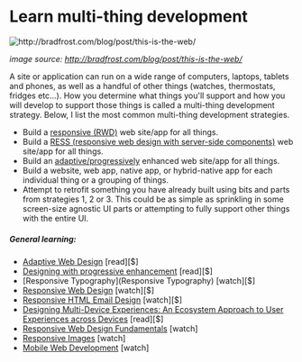 # Learn multi-thing development

![](../images/things.jpg "http://bradfrost.com/blog/post/this-is-the-web/")

<cite>image source: <a href="http://bradfrost.com/blog/post/this-is-the-web/">http://bradfrost.com/blog/post/this-is-the-web/</a></cite>

A site or application can run on a wide range of computers, laptops, tablets and phones, as well as a handful of other things (watches, thermostats, fridges etc...). How you determine what things you'll support and how you will develop to support those things is called a multi-thing development strategy. Below, I list the most common multi-thing development strategies.

* Build a [responsive (RWD)](https://en.wikipedia.org/wiki/Responsive_web_design) web site/app for all things.
* Build a [RESS (responsive web design with server-side components)](http://www.lukew.com/ff/entry.asp?1392) web site/app for all things.
* Build an [adaptive/progressively](https://en.wikipedia.org/wiki/Adaptive_web_design) enhanced web site/app for all things.
* Build a website, web app, native app, or hybrid-native app for each individual thing or a grouping of things.
* Attempt to retrofit something you have already built using bits and parts from strategies 1, 2 or 3. This could be as simple as sprinkling in some screen-size agnostic UI parts or attempting to fully support other things with the entire UI.

##### General learning:

* [Adaptive Web Design](http://adaptivewebdesign.info/) [read][$]
* [Designing with progressive enhancement](https://www.filamentgroup.com/dwpe/) [read][$]
* [Responsive Typography](Responsive Typography) [watch][$]
* [Responsive Web Design](https://frontendmasters.com/courses/responsive-web-design/) [watch][$]
* [Responsive HTML Email Design](https://frontendmasters.com/courses/responsive-email/) [watch][$]
* [Designing Multi-Device Experiences: An Ecosystem Approach to User Experiences across Devices](http://www.amazon.com/Designing-Multi-Device-Experiences-Ecosystem-Approach/dp/1449340385/ref=pd_sim_14_8) [read][$]
* [Responsive Web Design Fundamentals](https://www.udacity.com/courses/web-development) [watch]
* [Responsive Images](https://www.udacity.com/course/responsive-images--ud882) [watch]
* [Mobile Web Development](https://www.udacity.com/course/mobile-web-development--cs256) [watch]





















 






